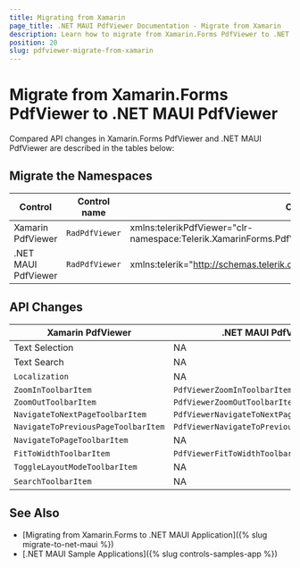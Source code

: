 ```yaml
---
title: Migrating from Xamarin
page_title: .NET MAUI PdfViewer Documentation - Migrate from Xamarin
description: Learn how to migrate from Xamarin.Forms PdfViewer to .NET MAUI PdfViewer control.
position: 20
slug: pdfviewer-migrate-from-xamarin
---
```


# Migrate from Xamarin.Forms PdfViewer to .NET MAUI PdfViewer

Compared API changes in Xamarin.Forms PdfViewer and .NET MAUI PdfViewer are described in the tables below:

## Migrate the Namespaces

| Control | Control name | C# Namespace| XAML Namespcace |
| --------------- | --------------- | --------------- | --------------------------------------------------- |
| Xamarin PdfViewer | `RadPdfViewer` | xmlns:telerikPdfViewer="clr-namespace:Telerik.XamarinForms.PdfViewer;assembly=Telerik.XamarinForms.PdfViewer" | using Telerik.XamarinForms.PdfViewer; |
| .NET MAUI PdfViewer | `RadPdfViewer` |  xmlns:telerik="http://schemas.telerik.com/2022/xaml/maui" | using Telerik.Maui.Controls; |

## API Changes

| Xamarin PdfViewer | .NET MAUI PdfViewer |
| ------------- | --------------- |
| Text Selection | NA |
| Text Search | NA |
| `Localization` | NA |
| `ZoomInToolbarItem` | `PdfViewerZoomInToolbarItem` |
| `ZoomOutToolbarItem` | `PdfViewerZoomOutToolbarItem` |
| `NavigateToNextPageToolbarItem` | `PdfViewerNavigateToNextPageToolbarItem` |
| `NavigateToPreviousPageToolbarItem` | `PdfViewerNavigateToPreviousPageToolbarItem` |
| `NavigateToPageToolbarItem` | NA |
| `FitToWidthToolbarItem` | `PdfViewerFitToWidthToolbarItem` |
| `ToggleLayoutModeToolbarItem` | NA |
| `SearchToolbarItem` | NA |



## See Also

* [Migrating from Xamarin.Forms to .NET MAUI Application]({% slug migrate-to-net-maui %})
* [.NET MAUI Sample Applications]({% slug controls-samples-app %})
